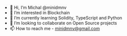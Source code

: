 - 👋 Hi, I’m Michal @minidmnv
- 👀 I’m interested in Blockchain
- 🌱 I’m currently learning Solidity, TypeScript and Python
- 💞️ I’m looking to collaborate on Open Source projects
- 📫 How to reach me  - minidmnv@gmail.com

<!---
minidmnv/minidmnv is a ✨ special ✨ repository because its `README.md` (this file) appears on your GitHub profile.
You can click the Preview link to take a look at your changes.
--->
